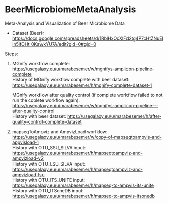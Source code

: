# BeerMicrobiomeMetaAnalysis
Meta-Analysis and Visualization of Beer Microbiome Data

- Dataset (Beer): https://docs.google.com/spreadsheets/d/1RblHxOcXIFd2tg4P7cHtZNuElin5ifOHt_0KawkYU7A/edit?gid=0#gid=0 

Steps:
1.  MGnify workflow complete: https://usegalaxy.eu/u/marabesemer/w/mgnifys-amplicon-pipeline-complete  
  History of MGnify workflow complete with beer dataset: https://usegalaxy.eu/u/marabesemer/h/mgnify-complete-dataset-1


    MGnify workflow after quality control (if complete workflow failed to not run the coplete workflow again): https://usegalaxy.eu/u/marabesemer/w/mgnifys-amplicon-pipeline---after-quality-control  
  History with beer dataset: https://usegalaxy.eu/u/marabesemer/h/after-quality-control-complete-dataset


3. mapseqToAmpviz and AmpvizLoad worfklow: https://usegalaxy.eu/u/marabesemer/w/copy-of-mapseqtoampvis-and-appvisload-1  
  History with OTU_SSU_SILVA input: https://usegalaxy.eu/u/marabesemer/h/mapseqtoampviz-and-ampvizload-v2  
  History with OTU_LSU_SILVA input: https://usegalaxy.eu/u/marabesemer/h/mapseqtoampviz-and-ampvizload-lsu  
  History with OTU_ITS_UNITE input: https://usegalaxy.eu/u/marabesemer/h/mapseq-to-ampvis-its-unite     
  History with OTU_ITSoneDB input: https://usegalaxy.eu/u/marabesemer/h/mapseq-to-ampvis-itsonedb   
  
